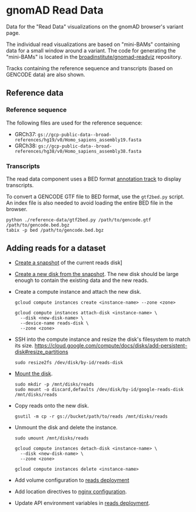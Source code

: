 # gnomAD Read Data

Data for the "Read Data" visualizations on the gnomAD browser's variant page.

The individual read visualizations are based on "mini-BAMs" containing data for a small window around a variant.
The code for generating the "mini-BAMs" is located in the [broadinstitute/gnomad-readviz](https://github.com/broadinstitute/gnomad-readviz) repository.

Tracks containing the reference sequence and transcripts (based on GENCODE data) are also shown.

## Reference data

### Reference sequence

The following files are used for the reference sequence:

- GRCh37: `gs://gcp-public-data--broad-references/hg19/v0/Homo_sapiens_assembly19.fasta`
- GRCh38: `gs://gcp-public-data--broad-references/hg38/v0/Homo_sapiens_assembly38.fasta`

### Transcripts

The read data component uses a BED format [annotation track](https://github.com/igvteam/igv.js/wiki/Annotation-Track)
to display transcripts.

To convert a GENCODE GTF file to BED format, use the `gtf2bed.py` script. An index file is also needed to avoid loading
the entire BED file in the browser.

```
python ./reference-data/gtf2bed.py /path/to/gencode.gtf /path/to/gencode.bed.bgz
tabix -p bed /path/to/gencode.bed.bgz
```

## Adding reads for a dataset

- [Create a snapshot](https://cloud.google.com/compute/docs/disks/create-snapshots) of the current reads disk]

- [Create a new disk from the snapshot](https://cloud.google.com/compute/docs/disks/restore-and-delete-snapshots).
  The new disk should be large enough to contain the existing data and the new reads.

- Create a compute instance and attach the new disk.

  ```
  gcloud compute instances create <instance-name> --zone <zone>

  gcloud compute instances attach-disk <instance-name> \
    --disk <new-disk-name> \
    --device-name reads-disk \
    --zone <zone>
  ```

- SSH into the compute instance and resize the disk's filesystem to match its size.
  https://cloud.google.com/compute/docs/disks/add-persistent-disk#resize_partitions

  ```
  sudo resize2fs /dev/disk/by-id/reads-disk
  ```

- [Mount the disk](https://cloud.google.com/compute/docs/disks/add-persistent-disk#formatting).

  ```
  sudo mkdir -p /mnt/disks/reads
  sudo mount -o discard,defaults /dev/disk/by-id/google-reads-disk /mnt/disks/reads
  ```

- Copy reads onto the new disk.

  ```
  gsutil -m cp -r gs://bucket/path/to/reads /mnt/disks/reads
  ```

- Unmount the disk and delete the instance.

  ```
  sudo umount /mnt/disks/reads
  ```

  ```
  gcloud compute instances detach-disk <instance-name> \
    --disk <new-disk-name> \
    --zone <zone>

  gcloud compute instances delete <instance-name>
  ```

- Add volume configuration to [reads deployment](../deploy/manifests/reads/base/reads.deployment.yaml)

- Add location directives to [nginx configuration](../deploy/dockerfiles/reads/reads.nginx.conf).

- Update API environment variables in [reads deployment](../deploy/manifests/reads/base/reads.deployment.yaml).
